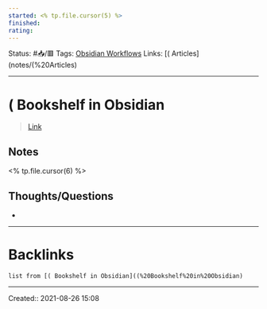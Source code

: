 ```yaml
---
started: <% tp.file.cursor(5) %>
finished:
rating: 
---
```

Status: #📥/🟥 
Tags: [Obsidian Workflows](Obsidian%20Workflows)
Links: [( Articles](notes/(%20Articles)
___
# ( Bookshelf in Obsidian
> [Link](https://thebuccaneersbounty.wordpress.com/2021/08/21/tutorial-how-to-create-a-bookshelf-in-obsidian/)
## Notes
<% tp.file.cursor(6) %>
## Thoughts/Questions
- 
___
# Backlinks
```dataview
list from [( Bookshelf in Obsidian]((%20Bookshelf%20in%20Obsidian)
```
___

Created:: 2021-08-26 15:08
